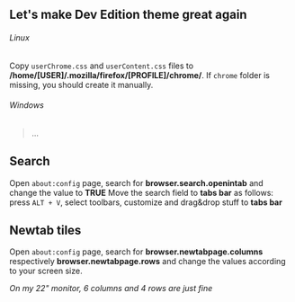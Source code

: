 ## Let's make Dev Edition theme great again


###### Linux
Copy `userChrome.css` and `userContent.css` files to **/home/[USER]/.mozilla/firefox/[PROFILE]/chrome/**. If `chrome` folder is missing, you should create it manually.

###### Windows
> ...

## Search
Open `about:config` page, search for **browser.search.openintab** and change the value to **TRUE**
Move the search field to **tabs bar** as follows: press `ALT + V`, select toolbars, customize and drag&drop stuff to **tabs bar**

## Newtab tiles
Open `about:config` page, search for **browser.newtabpage.columns** respectively **browser.newtabpage.rows** and change the values according to your screen size.

*On my 22" monitor, 6 columns and 4 rows are just fine*
